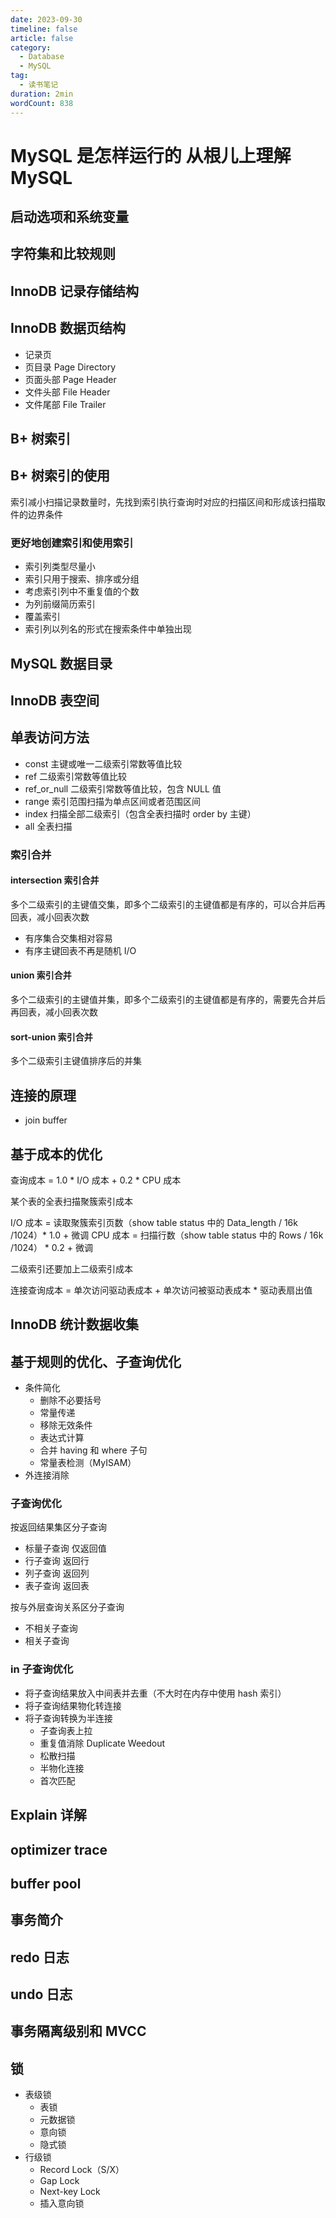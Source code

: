 ```yaml
---
date: 2023-09-30
timeline: false
article: false
category:
  - Database
  - MySQL
tag:
  - 读书笔记
duration: 2min
wordCount: 838
---
```


# MySQL 是怎样运行的 从根儿上理解 MySQL

## 启动选项和系统变量

## 字符集和比较规则

## InnoDB 记录存储结构

## InnoDB 数据页结构

- 记录页
- 页目录 Page Directory
- 页面头部 Page Header
- 文件头部 File Header
- 文件尾部 File Trailer

## B+ 树索引

## B+ 树索引的使用

索引减小扫描记录数量时，先找到索引执行查询时对应的扫描区间和形成该扫描取件的边界条件

### 更好地创建索引和使用索引

- 索引列类型尽量小
- 索引只用于搜索、排序或分组
- 考虑索引列中不重复值的个数
- 为列前缀简历索引
- 覆盖索引
- 索引列以列名的形式在搜索条件中单独出现

## MySQL 数据目录

## InnoDB 表空间

## 单表访问方法

- const 主键或唯一二级索引常数等值比较
- ref 二级索引常数等值比较
- ref_or_null 二级索引常数等值比较，包含 NULL 值
- range 索引范围扫描为单点区间或者范围区间
- index 扫描全部二级索引（包含全表扫描时 order by 主键）
- all 全表扫描

### 索引合并

#### intersection 索引合并

多个二级索引的主键值交集，即多个二级索引的主键值都是有序的，可以合并后再回表，减小回表次数

- 有序集合交集相对容易
- 有序主键回表不再是随机 I/O

#### union 索引合并

多个二级索引的主键值并集，即多个二级索引的主键值都是有序的，需要先合并后再回表，减小回表次数

#### sort-union 索引合并

多个二级索引主键值排序后的并集

## 连接的原理

- join buffer

## 基于成本的优化

查询成本 = 1.0 * I/O 成本 + 0.2 * CPU 成本

某个表的全表扫描聚簇索引成本

I/O 成本 = 读取聚簇索引页数（show table status 中的 Data_length / 16k /1024）* 1.0 + 微调
CPU 成本 = 扫描行数（show table status 中的 Rows / 16k /1024） * 0.2 + 微调

二级索引还要加上二级索引成本

连接查询成本 = 单次访问驱动表成本 + 单次访问被驱动表成本 * 驱动表扇出值

## InnoDB 统计数据收集

## 基于规则的优化、子查询优化

- 条件简化
  - 删除不必要括号
  - 常量传递
  - 移除无效条件
  - 表达式计算
  - 合并 having 和 where 子句
  - 常量表检测（MyISAM）
- 外连接消除

### 子查询优化

按返回结果集区分子查询

- 标量子查询 仅返回值
- 行子查询 返回行
- 列子查询 返回列
- 表子查询 返回表

按与外层查询关系区分子查询

- 不相关子查询
- 相关子查询

### in 子查询优化

- 将子查询结果放入中间表并去重（不大时在内存中使用 hash 索引）
- 将子查询结果物化转连接
- 将子查询转换为半连接
  - 子查询表上拉
  - 重复值消除 Duplicate Weedout
  - 松散扫描
  - 半物化连接
  - 首次匹配

## Explain 详解

## optimizer trace

## buffer pool

## 事务简介

## redo 日志

## undo 日志

## 事务隔离级别和 MVCC

## 锁

- 表级锁
  - 表锁
  - 元数据锁
  - 意向锁
  - 隐式锁
- 行级锁
  - Record Lock（S/X）
  - Gap Lock
  - Next-key Lock
  - 插入意向锁